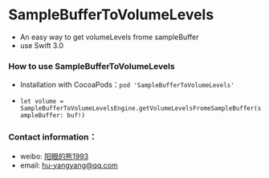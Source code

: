 # SampleBufferToVolumeLevels

* An easy way to get volumeLevels frome sampleBuffer
* use Swift 3.0

### How to use SampleBufferToVolumeLevels

* Installation with CocoaPods：```pod 'SampleBufferToVolumeLevels'```

* ```let volume = SampleBufferToVolumeLevelsEngine.getVolumeLevelsFromeSampleBuffer(sampleBuffer: buf!)```


### Contact information： 
* weibo:    [阳眼的熊1993](http://www.weibo.com/u/5696616175/home?wvr=5)
* email: [hu-yangyang@qq.com](mailto:hu-yangyang@qq.com)
